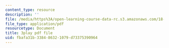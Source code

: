 ```yaml
---
content_type: resource
description: ''
file: /media/https%3A/open-learning-course-data-rc.s3.amazonaws.com/18-01sc-single-variable-calculus-fall-2010/fbafa31b338486321079d73375390964_13UPhn32Mjs.pdf
file_type: application/pdf
resourcetype: Document
title: 3play pdf file
uid: fbafa31b-3384-8632-1079-d73375390964
---
```


